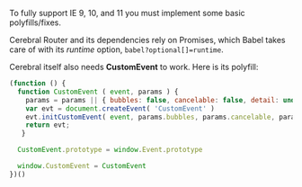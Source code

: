 To fully support IE 9, 10, and 11 you must implement some basic polyfills/fixes.

Cerebral Router and its dependencies rely on Promises, which Babel takes care of with its *runtime* option, `babel?optional[]=runtime`.

Cerebral itself also needs **CustomEvent** to work. Here is its polyfill:

```javascript
(function () {
  function CustomEvent ( event, params ) {
    params = params || { bubbles: false, cancelable: false, detail: undefined }
    var evt = document.createEvent( 'CustomEvent' )
    evt.initCustomEvent( event, params.bubbles, params.cancelable, params.detail )
    return evt;
   }

  CustomEvent.prototype = window.Event.prototype

  window.CustomEvent = CustomEvent
})()
```
